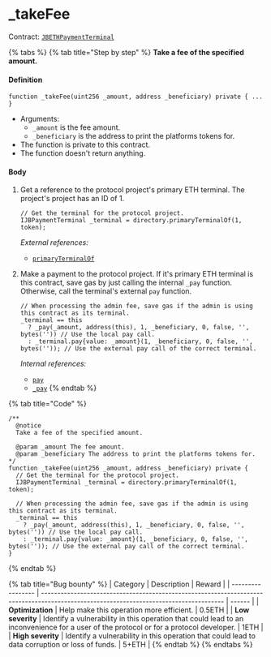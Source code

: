 # \_takeFee

Contract: [`JBETHPaymentTerminal`](../)​‌

{% tabs %}
{% tab title="Step by step" %}
**Take a fee of the specified amount.**

#### Definition

```solidity
function _takeFee(uint256 _amount, address _beneficiary) private { ... }
```

* Arguments:
  * `_amount` is the fee amount.
  * `_beneficiary` is the address to print the platforms tokens for.
* The function is private to this contract.
* The function doesn't return anything.

#### Body

1.  Get a reference to the protocol project's primary ETH terminal. The project's project has an ID of 1.

    ```solidity
    // Get the terminal for the protocol project.
    IJBPaymentTerminal _terminal = directory.primaryTerminalOf(1, token);
    ```

    _External references:_

    * [`primaryTerminalOf`](../../../jbdirectory/read/primaryterminalof.md)
2.  Make a payment to the protocol project. If it's primary ETH terminal is this contract, save gas by just calling the internal `_pay` function. Otherwise, call the terminal's external `pay` function.

    ```solidity
    // When processing the admin fee, save gas if the admin is using this contract as its terminal.
    _terminal == this
      ? _pay(_amount, address(this), 1, _beneficiary, 0, false, '', bytes('')) // Use the local pay call.
      : _terminal.pay{value: _amount}(1, _beneficiary, 0, false, '', bytes('')); // Use the external pay call of the correct terminal.
    ```

    _Internal references:_

    * [`pay`](pay.md)
    * [`_pay`](\_pay.md)
{% endtab %}

{% tab title="Code" %}
```solidity
/**
  @notice
  Take a fee of the specified amount.

  @param _amount The fee amount.
  @param _beneficiary The address to print the platforms tokens for.
*/
function _takeFee(uint256 _amount, address _beneficiary) private {
  // Get the terminal for the protocol project.
  IJBPaymentTerminal _terminal = directory.primaryTerminalOf(1, token);

  // When processing the admin fee, save gas if the admin is using this contract as its terminal.
  _terminal == this
    ? _pay(_amount, address(this), 1, _beneficiary, 0, false, '', bytes('')) // Use the local pay call.
    : _terminal.pay{value: _amount}(1, _beneficiary, 0, false, '', bytes('')); // Use the external pay call of the correct terminal.
}
```
{% endtab %}

{% tab title="Bug bounty" %}
| Category          | Description                                                                                                                            | Reward |
| ----------------- | -------------------------------------------------------------------------------------------------------------------------------------- | ------ |
| **Optimization**  | Help make this operation more efficient.                                                                                               | 0.5ETH |
| **Low severity**  | Identify a vulnerability in this operation that could lead to an inconvenience for a user of the protocol or for a protocol developer. | 1ETH   |
| **High severity** | Identify a vulnerability in this operation that could lead to data corruption or loss of funds.                                        | 5+ETH  |
{% endtab %}
{% endtabs %}

